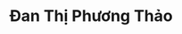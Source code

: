 ---
title: Đan Thị Phương Thảo
layout: hosohocsinh
birthday: '2003-10-07'
categories: hoso
fbcomments: true
tc: active
hs: active
avatar: danthao.jpg
permalink: /hoso/danthao.html
phone: 0586074253
address: Phủ Lý - Hà Nam
shortname: Con nhà bán vịt
facebook: profile.php?id=100006889245341
instagram: thaophuong7102003
thongtinthem: co
tinhcach: Xinh đẹp, hoà đồng thân thiện nhiệt tình đáng yêu
---